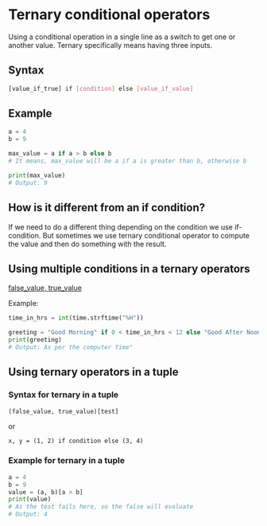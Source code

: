 # Ternary conditional operators

Using a conditional operation in a single line as a switch to get one or another value. Ternary specifically means having three inputs.

## Syntax

```bash
[value_if_true] if [condition] else [value_if_value]
```

## Example

```python
a = 4
b = 9

max_value = a if a > b else b
# It means, max_value will be a if a is greater than b, otherwise b

print(max_value)
# Output: 9
```

## How is it different from an if condition?

If we need to do a different thing depending on the condition we use if-condition. But sometimes we use ternary conditional operator to compute the value and then do something with the result.

## Using multiple conditions in a ternary operators

[false_value, true_value](test)

Example:

```python
time_in_hrs = int(time.strftime("%H"))

greeting = "Good Morning" if 0 < time_in_hrs < 12 else "Good After Noon" if 12 <= time_in_hrs < 18 else "Good Evening"
print(greeting)
# Output: As per the computer time"
```

## Using ternary operators in a tuple

### Syntax for ternary in a tuple

```(false_value, true_value)[test]```

or

```x, y = (1, 2) if condition else (3, 4)```

### Example for ternary in a tuple

```python
a = 4
b = 9
value = (a, b)[a > b]
print(value)
# As the test fails here, so the false will evaluate
# Output: 4
```
